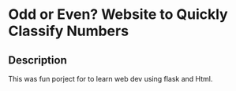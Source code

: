 # Odd or Even? Website to Quickly Classify Numbers
## Description
This was fun porject for to learn web dev using flask and Html.
